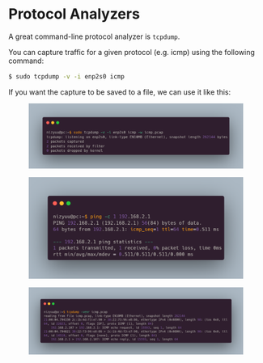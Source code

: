 # Protocol Analyzers

A great command-line protocol analyzer is `tcpdump`.

You can capture traffic for a given protocol (e.g. icmp) using the following command:

```bash
$ sudo tcpdump -v -i enp2s0 icmp
```

If you want the capture to be saved to a file, we can use it like this:

<figure><img src="../../.gitbook/assets/tcpdump-1.png" alt=""><figcaption></figcaption></figure>

<figure><img src="../../.gitbook/assets/tcpdump-1-2.png" alt=""><figcaption></figcaption></figure>

<figure><img src="../../.gitbook/assets/tcpdump-1-3.png" alt=""><figcaption></figcaption></figure>
